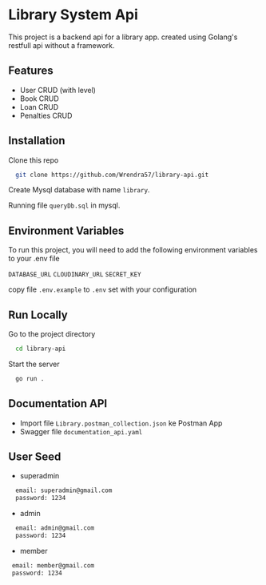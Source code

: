 
# Library System Api

This project is a backend api for a library app. created using Golang's restfull api without a framework.



## Features

- User CRUD (with level)
- Book CRUD
- Loan CRUD
- Penalties CRUD


## Installation

Clone this repo

```bash
  git clone https://github.com/Wrendra57/library-api.git
```


Create Mysql database with name `library`.

Running file `queryDb.sql` in mysql.





## Environment Variables

To run this project, you will need to add the following environment variables to your .env file

`DATABASE_URL`
`CLOUDINARY_URL`
`SECRET_KEY`

copy file `.env.example` to `.env` set with your configuration

## Run Locally

Go to the project directory

```bash
  cd library-api
```

Start the server

```bash
  go run .
```

## Documentation API

- Import file `Library.postman_collection.json` ke Postman App
- Swagger file `documentation_api.yaml`

## User Seed
- superadmin

```bash
  email: superadmin@gmail.com
  password: 1234
``` 
- admin

```bash
  email: admin@gmail.com
  password: 1234
``` 

- member
 ```bash
  email: member@gmail.com
  password: 1234
``` 

